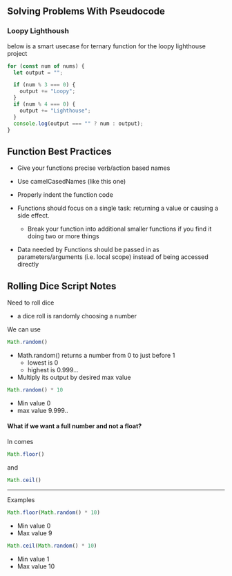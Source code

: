 ## Solving Problems With Pseudocode

### Loopy Lighthoush

below is a smart usecase for ternary function for the loopy lighthouse project
```js
for (const num of nums) {
  let output = "";

  if (num % 3 === 0) {
    output += "Loopy";
  }
  if (num % 4 === 0) {
    output += "Lighthouse";
  }
  console.log(output === "" ? num : output);
}
```

## Function Best Practices

- Give your functions precise verb/action based names

- Use camelCasedNames (like this one)

- Properly indent the function code

- Functions should focus on a single task: returning a value or causing a side effect.
  - Break your function into additional smaller functions if you find it doing two or more things
- Data needed by Functions should be passed in as parameters/arguments (i.e. local scope) instead of being accessed directly

## Rolling Dice Script Notes

Need to roll dice
  - a dice roll is randomly choosing a number

We can use
```js
Math.random()
```
  - Math.random() returns a number from 0 to just before 1
    - lowest is 0
    - highest is 0.999...
  - Multiply its output by desired max value
  ```js
  Math.random() * 10
  ```
  - Min value 0
  - max value 9.999..

#### What if we want a full number and not a float?

In comes
```js
Math.floor()
```
and
```js
Math.ceil()
```
- - -
Examples
```js
Math.floor(Math.random() * 10)
```
  - Min value 0
  - Max value 9

```js
Math.ceil(Math.random() * 10)
```
  - Min value 1
  - Max value 10